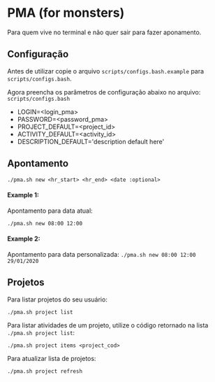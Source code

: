 # PMA (for monsters)

Para quem vive no terminal e não quer sair para fazer aponamento.

## Configuração

Antes de utilizar copie o arquivo `scripts/configs.bash.example` para `scripts/configs.bash`.

Agora preencha os parâmetros de configuração abaixo no arquivo: `scripts/configs.bash`

- LOGIN=<login_pma>
- PASSWORD=<password_pma>
- PROJECT_DEFAULT=<project_id>
- ACTIVITY_DEFAULT=<activity_id>
- DESCRIPTION_DEFAULT='description default here'

## Apontamento

`./pma.sh new <hr_start> <hr_end> <date :optional>`

#### Example 1:
Apontamento para data atual:

`./pma.sh new 08:00 12:00`

#### Example 2:
Apontamento para data personalizada:
`./pma.sh new 08:00 12:00 29/01/2020`

## Projetos

Para listar projetos do seu usuário:

`./pma.sh project list`

Para listar atividades de um projeto, utilize o código retornado na lista `./pma.sh project list`:

`./pma.sh project items <project_cod>`

Para atualizar lista de projetos:

`./pma.sh project refresh`

